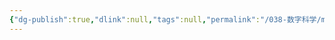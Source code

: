 ```yaml
---
{"dg-publish":true,"dlink":null,"tags":null,"permalink":"/038-数字科学/math/离散数学/子图与补图/","dgPassFrontmatter":true}
---
```

